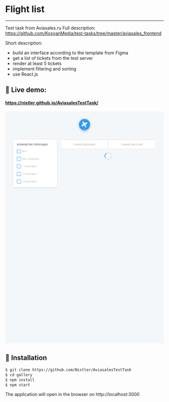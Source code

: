# Flight list

---

Test task from Aviasales.ru
Full description: https://github.com/KosyanMedia/test-tasks/tree/master/aviasales_frontend

Short description:

- build an interface according to the template from Figma
- get a list of tickets from the test server
- render at least 5 tickets
- implement filtering and sorting
- use React.js

## 🔴 Live demo:

#### https://nistler.github.io/AviasalesTestTask/

![alt text](https://github.com/Nistler/AviasalesTestTask/blob/master/demo.gif?raw=true "Flight list demo")

## 🚀 Installation

```
$ git clone https://github.com/Nistler/AviasalesTestTask
$ cd gallery
$ npm install
$ npm start
```

The application will open in the browser on http://localhost:3000

